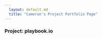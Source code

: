 ```yaml
---
  layout: default.md
  title: "Cameron's Project Portfolio Page"
---
```


### Project: playbook.io

